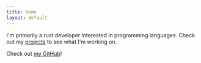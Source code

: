 ```yaml
---
title: Home
layout: default
---
```


I'm primarily a rust developer interested in programming languages. Check out my [projects](/projects) to see what I'm working on.

Check out [my GitHub](https://github.com/PokeJofeJr4th)!

